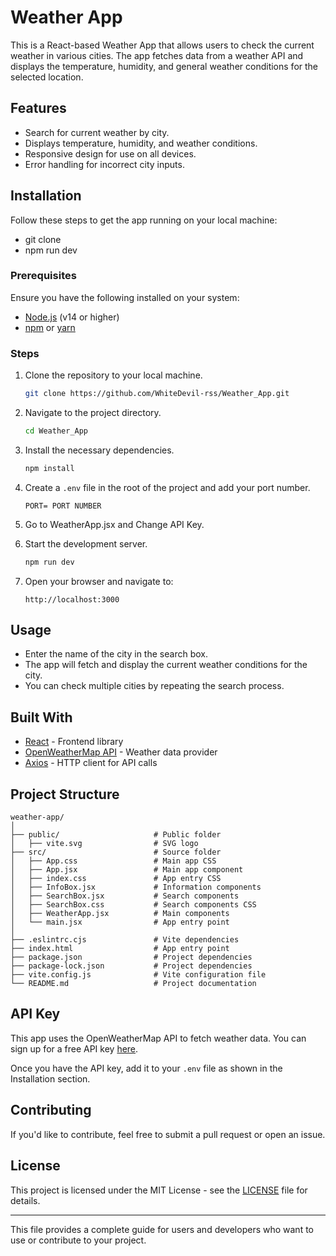 # Weather App

This is a React-based Weather App that allows users to check the current weather in various cities. The app fetches data from a weather API and displays the temperature, humidity, and general weather conditions for the selected location.

## Features

- Search for current weather by city.
- Displays temperature, humidity, and weather conditions.
- Responsive design for use on all devices.
- Error handling for incorrect city inputs.

## Installation

Follow these steps to get the app running on your local machine:
- git clone
- npm run dev

### Prerequisites

Ensure you have the following installed on your system:

- [Node.js](https://nodejs.org/) (v14 or higher)
- [npm](https://www.npmjs.com/) or [yarn](https://yarnpkg.com/)

### Steps

1. Clone the repository to your local machine.

   ```bash
   git clone https://github.com/WhiteDevil-rss/Weather_App.git
   ```

2. Navigate to the project directory.

   ```bash
   cd Weather_App
   ```

3. Install the necessary dependencies.

   ```bash
   npm install
   ```

4. Create a `.env` file in the root of the project and add your port number.

   ```
   PORT= PORT NUMBER 
   ```

5. Go to WeatherApp.jsx and Change API Key.

6. Start the development server.

   ```bash
   npm run dev 
   ```

7. Open your browser and navigate to:

   ```
   http://localhost:3000
    ```

## Usage

- Enter the name of the city in the search box.
- The app will fetch and display the current weather conditions for the city.
- You can check multiple cities by repeating the search process.

## Built With

- [React](https://reactjs.org/) - Frontend library
- [OpenWeatherMap API](https://openweathermap.org/api) - Weather data provider
- [Axios](https://axios-http.com/) - HTTP client for API calls

## Project Structure

```
weather-app/
│
├── public/                     # Public folder
│   ├── vite.svg                # SVG logo
├── src/                        # Source folder
│   ├── App.css                 # Main app CSS
│   ├── App.jsx                 # Main app component
│   ├── index.css               # App entry CSS
│   ├── InfoBox.jsx             # Information components
│   ├── SearchBox.jsx           # Search components
│   ├── SearchBox.css           # Search components CSS
│   ├── WeatherApp.jsx          # Main components
│   └── main.jsx                # App entry point
│
├── .eslintrc.cjs               # Vite dependencies
├── index.html                  # App entry point 
├── package.json                # Project dependencies
├── package-lock.json           # Project dependencies
├── vite.config.js              # Vite configuration file
└── README.md                   # Project documentation
```

## API Key

This app uses the OpenWeatherMap API to fetch weather data. You can sign up for a free API key [here](https://openweathermap.org/appid).

Once you have the API key, add it to your `.env` file as shown in the Installation section.

## Contributing

If you'd like to contribute, feel free to submit a pull request or open an issue.

## License

This project is licensed under the MIT License - see the [LICENSE](LICENSE) file for details.

---

This file provides a complete guide for users and developers who want to use or contribute to your project.
